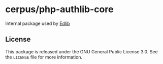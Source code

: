 # cerpus/php-authlib-core

Internal package used by [Edlib](https://github.com/cerpus/Edlib/)

## License

This package is released under the GNU General Public License 3.0. See the
`LICENSE` file for more information.
